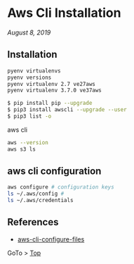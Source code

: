 # Aws Cli Installation 
_August 8, 2019_


## Installation

```bash
pyenv virtualenvs
pyenv versions
pyenv virtualenv 2.7 ve27aws
pyenv virtualenv 3.7.0 ve37aws
```

```bash
$ pip install pip --upgrade
$ pip3 install awscli --upgrade --user
$ pip3 list -o
```

aws cli 
```bash
aws --version
aws s3 ls
```

## aws cli configuration


```bash
aws configure # configuration keys
ls ~/.aws/config # 
ls ~/.aws/credentials
```

## References

- [aws-cli-configure-files](https://docs.aws.amazon.com/cli/latest/userguide/cli-configure-files.html)

GoTo > [Top](#the-journey-is-the-reward) 
